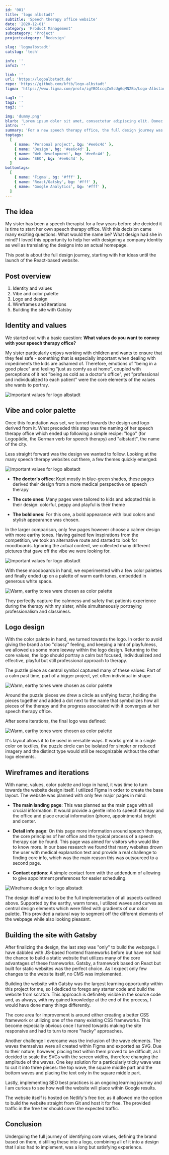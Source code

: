 ```yaml
---
id: '001'
title: 'logo albstadt'
subtitle: 'Speech therapy office website'
date: '2020-12-01'
category: 'Product Management'
subcategory: 'Project'
projectcategory: 'Redesign'

slug: 'logoalbstadt'
catslug: 'tech'

info: ''
info2: ''

link: ''
url: 'https://logoalbstadt.de'
repo: 'https://github.com/kftb/logo-albstadt'
figma: 'https://www.figma.com/proto/igYBO1ccqZnScUg6qMNZBo/Logo-Albstadt?node-id=80%3A180&viewport=-57%2C116%2C0.22711579501628876&scaling=min-zoom'

tag1: ''
tag2: ''
tag3: ''

img: 'dummy.png'
blurb: 'Lorem ipsum dolor sit amet, consectetur adipiscing elit. Donec vestibulum non sem sed dictum. Integer tempus arcu quam, in sodales dui vestibulum et.'
intro: ''
summary: 'For a new speech therapy office, the full design journey was to be travelled: Defining core values, translating them into brand elements, distilling these into a logo, combining all of it into a design and finally implementing the whole vision into hard code. Below, I outline the different design steps and explain the rationale behind them. The final webpage was designed in Figma, implemented in Gatsby and hosted on Netlify.'
toptags:
  [
    { name: 'Personal project', bg: '#ee6c4d' },
    { name: 'Design', bg: '#ee6c4d' },
    { name: 'Web development', bg: '#ee6c4d' },
    { name: 'SEO', bg: '#ee6c4d' },
  ]
bottomtags:
  [
    { name: 'Figma', bg: '#fff' },
    { name: 'React/Gatsby', bg: '#fff' },
    { name: 'Google Analytics', bg: '#fff' },
  ]
---
```


## The idea

My sister has been a speech therapist for a few years before she decided it is time to start her own speech therapy office. With this decision came many exciting questions: What would the name be? What design had she in mind? I loved this opportunity to help her with designing a company identity as well as translating the designs into an actual homepage.

This post is about the full design journey, starting with her ideas until the launch of the React-based website.

## Post overview

1. Identity and values
2. Vibe and color palette
3. Logo and design
4. Wireframes and iterations
5. Building the site with Gatsby

## Identity and values

We started out with a basic question: **What values do you want to convey with your speech therapy office?**

My sister particularly enjoys working with children and wants to ensure that they feel safe - something that is especially important when dealing with impediments the kids are ashamed of. Therefore, emotions of "being in a good place" and feeling "just as comfy as at home", coupled with perceptions of it not "being as cold as a doctor's office", yet "professional and individualized to each patient" were the core elements of the values she wants to portray.

![Important values for logo albstadt](../images/logoalbstadt_values.png)

## Vibe and color palette

Once this foundation was set, we turned towards the design and logo derived from it. What preceded this step was the naming of her speech therapy office which ended up following a simple recipe: "logo" (for Logopädie, the German verb for speech therapy) and "albstadt", the name of the city.

Less straight forward was the design we wanted to follow. Looking at the many speech therapy websites out there, a few themes quickly emerged:

![Important values for logo albstadt](../images/logoalbstadt_comparison.png)

- **The doctor's office**: Kept mostly in blue-green shades, these pages derived their design from a more medical perspective on speech therapy

- **The cute ones**: Many pages were tailored to kids and adopted this in their design: colorful, peppy and playful is their theme

- **The bold ones**: For this one, a bold appearance with loud colors and stylish appearance was chosen.

In the larger comparison, only few pages however choose a calmer design with more earthy tones. Having gained few inspirations from the competition, we took an alternative route and started to look for moodboards. Ignoring the actual content, we collected many different pictures that gave off the vibe we were looking for.

![Important values for logo albstadt](../images/logoalbstadt_moodboards.png)

With these moodboards in hand, we experimented with a few color palettes and finally ended up on a palette of warm earth tones, embedded in generous white space.

![Warm, earthy tones were chosen as color palette](../images/logoalbstadt_colors.png)

They perfectly capture the calmness and safety that patients experience during the therapy with my sister, while simultaneously portraying professionalism and classiness.

## Logo design

With the color palette in hand, we turned towards the logo. In order to avoid giving the brand a too "classy" feeling, and keeping a hint of playfulness, we allowed us some more leeway within the logo design. Returning to the core values, the logo should portray a calm but focused, individualized and effective, playful but still professional approach to therapy.

The puzzle piece as central symbol captured many of these values: Part of a calm past time, part of a bigger project, yet often individual in shape.

![Warm, earthy tones were chosen as color palette](../images/logoalbstadt_logo_noannot.png)

Around the puzzle pieces we drew a circle as unifying factor, holding the pieces together and added a dot next to the name that symbolizes how all pieces of the therapy and the progress associated with it converges at her speech therapy office.

After some iterations, the final logo was defined:

![Warm, earthy tones were chosen as color palette](../images/logoalbstadt_logo.png)

It's layout allows it to be used in versatile ways. It works great in a single color on textiles, the puzzle circle can be isolated for simpler or reduced imagery and the distinct type would still be recognizable without the other logo elements.

## Wireframes and iterations

With name, values, color palette and logo in hand, it was time to turn towards the website design itself. I utilized Figma in order to create the base layout. The website was planned with only few major pages in mind:

- **The main landing page**: This was planned as the main page with all crucial information. It would provide a gentle intro to speech therapy and the office and place crucial information (phone, appointments) bright and center.

- **Detail info page**: On this page more information around speech therapy, the core principles of her office and the typical process of a speech therapy can be found. This page was aimed for visitors who would like to know more. In our base research we found that many websites drown the user with medical explanation text and provide a real challenge to finding core info, which was the main reason this was outsourced to a second page.

- **Contact options**: A simple contact form with the addendum of allowing to give appointment preferences for easier scheduling.

![Wireframe design for logo albstadt](../images/logoalbstadt_wireframes.png)

The design itself aimed to be the full implementation of all aspects outlined above. Supported by the earthy, warm tones, I utilized waves and curves as central design elements which were filled with gradients of our color palette. This provided a natural way to segment off the different elements of the webpage while also looking pleasant.

## Building the site with Gatsby

After finalizing the design, the last step was "only" to build the webpage. I have dabbled with JS-based frontend frameworks before but have not had the chance to build a static website that utilizes many of the core advantages of these frameworks. Gatsby, a framework based on React but built for static websites was the perfect choice. As I expect only few changes to the website itself, no CMS was implemented.

Building the website with Gatsby was the largest learning opportunity within this project for me, so I dediced to forego any starter code and build the website from scratch. This approach is definitely visible in the source code and, as always, with my gained knowledge at the end of the process, I would have done many things differently.

The core area for improvement is around either creating a better CSS framework or utilizing one of the many existing CSS frameworks. This become especially obvious once I turned towards making the site responsive and had to turn to more "hacky" approaches.

Another challenge I overcame was the inclusion of the wave elements. The waves themselves were all created within Figma and exported as SVG. Due to their nature, however, placing text within them proved to be difficult, as I decided to scale the SVGs with the screen widths, therefore changing the amplitude of the waves. One key solution for a particularly tricky wave was to cut it into three pieces: the top wave, the square middle part and the bottom waves and placing the text only in the square middle part.

Lastly, implementing SEO best practices is an ongoing learning journey and I am curious to see how well the website will place within Google results.

The website itself is hosted on Netlify's free tier, as it allowed me the option to build the website straight from Git and host it for free. The provided traffic in the free tier should cover the expected traffic.

## Conclusion

Undergoing the full journey of identifying core values, defining the brand based on them, distilling these into a logo, combining all of it into a design that I also had to implement, was a long but satisfying experience.
